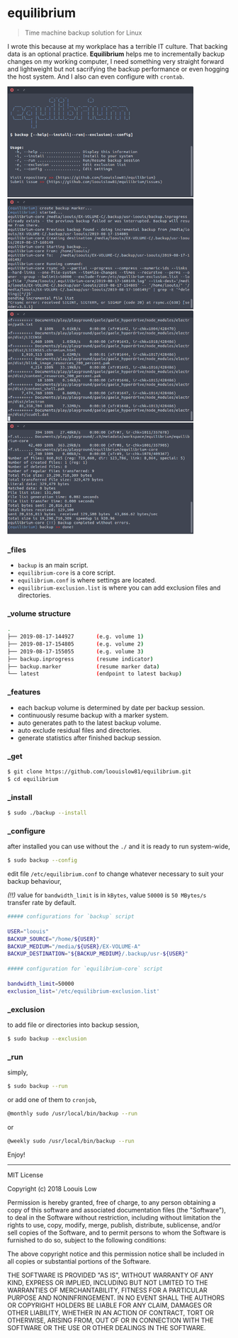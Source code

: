 # equilibrium

> Time machine backup solution for Linux

I wrote this because at my workplace has a terrible IT culture. That backing data is an optional practice. **Equilibrium** helps me to  incrementally backup changes on my working computer, I need something very straight forward and lightweight but not sacrifying the backup performance or even hogging the host system. And I also can even configure with `crontab`.

<p align="left">
  <img src="Screenshot_1.png" width="420">
  <img src="Screenshot_2.png" width="420">
  <img src="Screenshot_3.png" width="420">
  <img src="Screenshot_4.png" width="420">
</p>

### _files

- `backup` is an main script.
- `equilibrium-core` is a core script.
- `equilibrium.conf` is where settings are located.
- `equilibrium-exclusion.list` is where you can add exclusion files and directories.

### _volume structure

```bash
.
├── 2019-08-17-144927       (e.g. volume 1)
├── 2019-08-17-154805       (e.g. volume 2)
├── 2019-08-17-155055       (e.g. volume 3)
├── backup.inprogress       (resume indicator)
├── backup.marker           (resume marker data)
└── latest                  (endpoint to latest backup)
```

### _features

- each backup volume is determined by date per backup session.
- continuously resume backup with a marker system.
- auto generates path to the latest backup volume.
- auto exclude residual files and directories.
- generate statistics after finished backup session.


### _get

```bash
$ git clone https://github.com/loouislow81/equilibrium.git
$ cd equilibrium
```

### _install

```bash
$ sudo ./backup --install
```

### _configure

after installed you can use without the `./` and it is ready to run system-wide,

```bash
$ sudo backup --config
```

edit file `/etc/equilibrium.conf` to change whatever necessary to suit your backup behaviour,

*(!!)* value for `bandwidth_limit` is in `kBytes`, value `50000` is `50 MBytes/s` transfer rate by default.

```bash
##### configurations for `backup` script

USER="loouis"
BACKUP_SOURCE="/home/${USER}"
BACKUP_MEDIUM="/media/${USER}/EX-VOLUME-A"
BACKUP_DESTINATION="${BACKUP_MEDIUM}/.backup/usr-${USER}"

##### configuration for `equilibrium-core` script

bandwidth_limit=50000
exclusion_list='/etc/equilibrium-exclusion.list'
```

### _exclusion

to add file or directories into backup session,

```bash
$ sudo backup --exclusion
```

### _run

simply,

```bash
$ sudo backup --run
```

or add one of them to `cronjob`,

```bash
@monthly sudo /usr/local/bin/backup --run
```

or

```bash
@weekly sudo /usr/local/bin/backup --run
```

Enjoy!

---

MIT License

Copyright (c) 2018 Loouis Low

Permission is hereby granted, free of charge, to any person obtaining a copy
of this software and associated documentation files (the "Software"), to deal
in the Software without restriction, including without limitation the rights
to use, copy, modify, merge, publish, distribute, sublicense, and/or sell
copies of the Software, and to permit persons to whom the Software is
furnished to do so, subject to the following conditions:

The above copyright notice and this permission notice shall be included in all
copies or substantial portions of the Software.

THE SOFTWARE IS PROVIDED "AS IS", WITHOUT WARRANTY OF ANY KIND, EXPRESS OR
IMPLIED, INCLUDING BUT NOT LIMITED TO THE WARRANTIES OF MERCHANTABILITY,
FITNESS FOR A PARTICULAR PURPOSE AND NONINFRINGEMENT. IN NO EVENT SHALL THE
AUTHORS OR COPYRIGHT HOLDERS BE LIABLE FOR ANY CLAIM, DAMAGES OR OTHER
LIABILITY, WHETHER IN AN ACTION OF CONTRACT, TORT OR OTHERWISE, ARISING FROM,
OUT OF OR IN CONNECTION WITH THE SOFTWARE OR THE USE OR OTHER DEALINGS IN THE
SOFTWARE.
